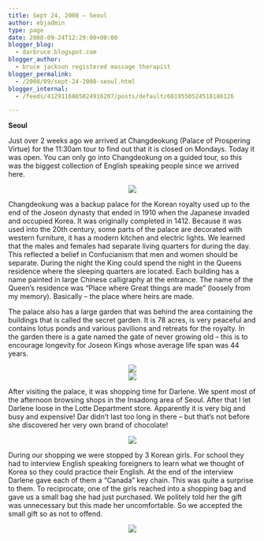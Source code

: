 ```yaml
---
title: Sept 24, 2008 – Seoul
author: ebjadmin
type: page
date: 2008-09-24T12:29:00+00:00
blogger_blog:
  - darbruce.blogspot.com
blogger_author:
  - bruce jackson registered massage therapist
blogger_permalink:
  - /2008/09/sept-24-2008-seoul.html
blogger_internal:
  - /feeds/4129116865024916207/posts/default/6019550524518186126

---
```

<div style="clear: both;text-align: center">
</div>

**Seoul**

Just over 2 weeks ago we arrived at Changdeokung (Palace of Prospering Virtue) for the 11:30am tour to find out that it is closed on Mondays. Today it was open. You can only go into Changdeokung on a guided tour, so this was the biggest collection of English speaking people since we arrived here.

<div style="clear: both;text-align: center">
  <a href="http://1.bp.blogspot.com/_bw64bfbbDEk/SNozC19JzOI/AAAAAAAAA1M/CiQFfQJI4Lk/s1600-h/IMG_1267.JPG" style="margin-left: 1em;margin-right: 1em"><img src="http://1.bp.blogspot.com/_bw64bfbbDEk/SNozC19JzOI/AAAAAAAAA1M/yDXn6rKah7s/s320-R/IMG_1267.JPG" border="0" /></a>
</div>

Changdeokung was a backup palace for the Korean royalty used up to the end of the Joseon dynasty that ended in 1910 when the Japanese invaded and occupied Korea. It was originally completed in 1412. Because it was used into the 20th century, some parts of the palace are decorated with western furniture, it has a modern kitchen and electric lights. We learned that the males and females had separate living quarters for during the day. This reflected a belief in Confucianism that men and women should be separate. During the night the King could spend the night in the Queens residence where the sleeping quarters are located. Each building has a name painted in large Chinese calligraphy at the entrance. The name of the Queen&#8217;s residence was “Place where Great things are made” (loosely from my memory). Basically – the place where heirs are made.

The palace also has a large garden that was behind the area containing the buildings that is called the secret garden. It is 78 acres, is very peaceful and contains lotus ponds and various pavilions and retreats for the royalty. In the garden there is a gate named the gate of never growing old – this is to encourage longevity for Joseon Kings whose average life span was 44 years.

<div style="clear: both;text-align: center">
  <a href="http://2.bp.blogspot.com/_bw64bfbbDEk/SNozK82aQ0I/AAAAAAAAA1U/I1ob0QBkfWc/s1600-h/IMG_1283.JPG" style="margin-left: 1em;margin-right: 1em"><img src="http://2.bp.blogspot.com/_bw64bfbbDEk/SNozK82aQ0I/AAAAAAAAA1U/sqdoBfBZ0vU/s320-R/IMG_1283.JPG" border="0" /></a>
</div>

<div style="clear: both;text-align: center">
  <a href="http://1.bp.blogspot.com/_bw64bfbbDEk/SNoz2EEQyCI/AAAAAAAAA1s/fxdDYsWOBQ4/s1600-h/IMG_1287.JPG" style="margin-left: 1em;margin-right: 1em"><img src="http://1.bp.blogspot.com/_bw64bfbbDEk/SNoz2EEQyCI/AAAAAAAAA1s/kA_2C9JwQ3k/s320-R/IMG_1287.JPG" border="0" /></a>
</div>

After visiting the palace, it was shopping time for Darlene. We spent most of the afternoon browsing shops in the Insadong area of Seoul. After that I let Darlene loose in the Lotte Department store. Apparently it is very big and busy and expensive! Dar didn&#8217;t last too long in there – but that&#8217;s not before she discovered her very own brand of chocolate!

<div style="clear: both;text-align: center">
  <a href="http://4.bp.blogspot.com/_bw64bfbbDEk/SNozQjoJ8vI/AAAAAAAAA1c/z4db_yh-_9U/s1600-h/IMG_1299.JPG" style="margin-left: 1em;margin-right: 1em"><img src="http://4.bp.blogspot.com/_bw64bfbbDEk/SNozQjoJ8vI/AAAAAAAAA1c/jsji2yRAQ3c/s320-R/IMG_1299.JPG" border="0" /></a>
</div>

During our shopping we were stopped by 3 Korean girls. For school they had to interview English speaking foreigners to learn what we thought of Korea so they could practice their English. At the end of the interview Darlene gave each of them a “Canada” key chain. This was quite a surprise to them. To reciprocate, one of the girls reached into a shopping bag and gave us a small bag she had just purchased. We politely told her the gift was unnecessary but this made her uncomfortable. So we accepted the small gift so as not to offend.

<div style="clear: both;text-align: center">
  <a href="http://1.bp.blogspot.com/_bw64bfbbDEk/SNozbs1isYI/AAAAAAAAA1k/QEm8xLRFl3o/s1600-h/IMG_1296.JPG" style="margin-left: 1em;margin-right: 1em"><img src="http://1.bp.blogspot.com/_bw64bfbbDEk/SNozbs1isYI/AAAAAAAAA1k/gDI5ovOUseY/s320-R/IMG_1296.JPG" border="0" /></a>
</div>